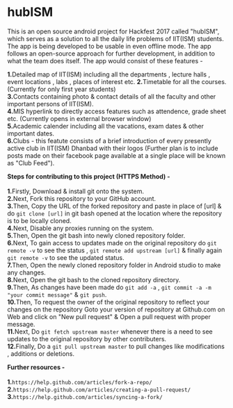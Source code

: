 # hubISM

This is an open source android project for Hackfest 2017 called "hubISM", which serves as a solution to all the daily life problems of IIT(ISM) students. The app is being developed to be usable in even offline mode. The app follows an open-source approach for further development, in addition to what the team does itself. 
The app would consist of these features -

<b>1.</b>Detailed map of IIT(ISM) including all the departments , lecture halls , event locations , labs , places of interest etc.
<b>2.</b>Timetable for all the courses. (Currently for only first year students)  
<b>3.</b>Contacts containing photo &amp; contact details of all the faculty and other important persons of IIT(ISM).  
<b>4.</b>MIS hyperlink to directly access features such as attendence, grade sheet etc. (Currently opens in external browser window)<br />
<b>5.</b>Academic calender including all the vacations, exam dates &amp; other important dates.  
<b>6.</b>Clubs - this featute consists of a brief introduction of every presently active club in IIT(ISM) Dhanbad with their logos (Further plan is to include posts made on their facebook page available at a single place will be known as "Club Feed").

<b>Steps for contributing to this project (HTTPS Method) -</b><br /><br />
<b>1.</b>Firstly, Download & install git onto the system.<br />
<b>2.</b>Next, Fork this repository to your GitHub account.<br />
<b>3.</b>Then, Copy the URL of the forked repository and paste in place of [url] & do ```git clone [url]``` in git bash opened at the location where the repository is to be locally cloned.<br />
<b>4.</b>Next, Disable any proxies running on the system.<br />
<b>5.</b>Then, Open the git bash into newly cloned repository folder.<br />
<b>6.</b>Next, To gain access to updates made on the original repository do ```git remote -v``` to see the status , ```git remote add upstream [url]``` & finally again ```git remote -v``` to see the updated status.<br />
<b>7.</b>Then, Open the newly cloned repository folder in Android studio to make any changes.<br />
<b>8.</b>Next, Open the git bash to the cloned repository directory.<br />
<b>9.</b>Then, As changes have been made do ```git add -a``` , ```git commit -a -m "your commit message"``` & ```git push```.<br />
<b>10.</b>Then, To request the owner of the original repository to reflect your changes on the repository Goto your version of repository at Github.com on Web and click on "New pull request" & Open a pull request with proper message.<br />
<b>11.</b>Next, Do ```git fetch upstream master``` whenever there is a need to see updates to the original repository by other contributers.<br />
<b>12.</b>Finally, Do a ```git pull upstream master``` to pull changes like modifications , additions or deletions.<br />

<b>Further resources -</b><br /><br />
<b>1.</b>```https://help.github.com/articles/fork-a-repo/```<br />
<b>2.</b>```https://help.github.com/articles/creating-a-pull-request/```<br />
<b>3.</b>```https://help.github.com/articles/syncing-a-fork/```<br />
